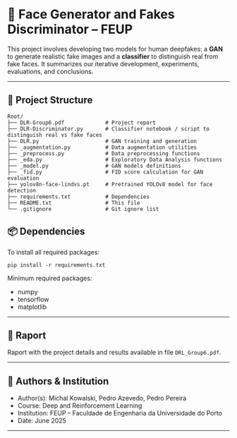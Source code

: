 # 🤖 Face Generator and Fakes Discriminator – FEUP

This project involves developing two models for human deepfakes: a **GAN** to generate realistic fake images and a **classifier** to distinguish real from fake faces. It summarizes our iterative development, experiments, evaluations, and conclusions.

---

## 📁 Project Structure
```
Root/
├── DLR-Group6.pdf             # Project report
├── DLR-Discriminator.py       # Classifier notebook / script to distinguish real vs fake faces
├── DLR.py                     # GAN training and generation
├── _augmentation.py           # Data augmentation utilities
├── _preprocess.py             # Data preprocessing functions
├── _eda.py                    # Exploratory Data Analysis functions
├── _model.py                  # GAN models definitions
├── _fid.py                    # FID score calculation for GAN evaluation
├── yolov8n-face-lindvs.pt     # Pretrained YOLOv8 model for face detection
├── requirements.txt           # Dependencies
├── README.txt                 # This file
└── .gitignore                 # Git ignore list

```

## 📦 Dependencies

To install all required packages:
```
pip install -r requirements.txt
```
Minimum required packages:

- numpy
- tensorflow
- matplotlib

---

## 📘 Raport

Raport with the project details and results available in file `DRL_Group6.pdf`.

---

## 👥 Authors & Institution

- Author(s): Michal Kowalski, Pedro Azevedo, Pedro Pereira 
- Course: Deep and Reinforcement Learning
- Institution: FEUP – Faculdade de Engenharia da Universidade do Porto
- Date: June 2025

---
